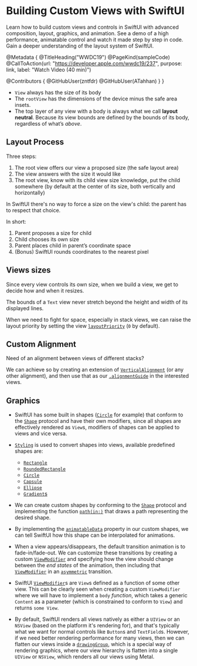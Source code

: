 # Building Custom Views with SwiftUI

Learn how to build custom views and controls in SwiftUI with advanced composition, layout, graphics, and animation. See a demo of a high performance, animatable control and watch it made step by step in code. Gain a deeper understanding of the layout system of SwiftUI.

@Metadata {
   @TitleHeading("WWDC19")
   @PageKind(sampleCode)
   @CallToAction(url: "https://developer.apple.com/wwdc19/237", purpose: link, label: "Watch Video (40 min)")

   @Contributors {
      @GitHubUser(zntfdr)
      @GitHubUser(ATahhan)
   }
}



- `View` always has the size of its body
- The `rootView` has the dimensions of the device minus the safe area insets.
- The top layer of any view with a body is always what we call **layout neutral**. Because its view bounds are defined by the bounds of its body, regardless of what’s _above_.

## Layout Process

Three steps:

1. The root view offers our view a proposed size (the safe layout area)
2. The view answers with the size it would like
3. The root view, know with its child view size knowledge, put the child somewhere (by default at the center of its size, both vertically and horizontally)

In SwiftUI there's no way to force a size on the view's child: the parent has to respect that choice. 

In short:

1. Parent proposes a size for child
2. Child chooses its own size
3. Parent places child in parent’s coordinate space
4. (Bonus) SwiftUI rounds coordinates to the nearest pixel

## Views sizes

Since every view controls its own size, when we build a view, we get to decide how and when it resizes. 

The bounds of a `Text` view never stretch beyond the height and width of its displayed lines.

When we need to fight for space, especially in stack views, we can raise the layout priority by setting the view [`layoutPriority`][layoutPriorityDoc] (`0` by default).

## Custom Alignment

Need of an alignment between views of different stacks?

We can achieve so by creating an extension of [`VerticalAlignment`][verticalAlignemntDoc] (or any other alignment), and then use that as our [`.alignmentGuide`][guideDoc] in the interested views.

[layoutPriorityDoc]: https://developer.apple.com/documentation/swiftui/view/3278584-layoutpriority
[verticalAlignemntDoc]: https://developer.apple.com/documentation/swiftui/verticalalignment
[guideDoc]: https://developer.apple.com/documentation/swiftui/view/3278504-alignmentguide

## Graphics

- SwiftUI has some built in shapes ([`Circle`][circleDoc] for example) that conform to the [`Shape`][shapeDoc] protocol and have their own modifiers, since all shapes are effectively rendered as `View`s, modifiers of shapes can be applied to views and vice versa.

- [`Styling`][stylingDoc] is used to convert shapes into views, available predefined shapes are:
  - [`Rectangle`][rectangleDoc]
  - [`RoundedRectangle`][roundedRectangleDoc]
  - [`Circle`][circleDoc]
  - [`Capsule`][capsuleDoc]
  - [`Ellipse`][ellipseDoc]
  - [`Gradient`s][gradientDoc]

- We can create custom shapes by conforming to the [`Shape`][shapeDoc] protocol and implementing the function [`path(in:)`][pathFunctionDoc] that draws a path representing the desired shape.

- By implementing the [`animatableData`][animatableDataDoc] property in our custom shapes, we can tell SwiftUI how this shape can be interpolated for animations.

- When a view appears/disappears, the default transition animation is to fade-in/fade-out. We can customize these transitions by creating a custom [`ViewModifier`][viewModifierDoc] and specifying how the view should change between the *end states* of the animation, then including that [`ViewModifier`][viewModifierDoc] in an [`asymmetric`][asymmetricDoc] transition.

- SwiftUI [`ViewModifier`][viewModifierDoc]s are `View`s defined as a function of some other view. This can be clearly seen when creating a custom `ViewModifier` where we will have to implement a `body` *function*, which takes a generic `Content` as a parameter (which is constrained to conform to `View`) and returns `some View`.

- By default, SwiftUI renders all views natively as either a `UIView` or an `NSView` (based on the platform it's rendering for), and that's typically what we want for normal controls like `Button`s and `TextField`s. However, if we need better rendering performance for many views, then we can flatten our views inside a [`drawingGroup`][drawingGroupDoc], which is a special way of rendering graphics, where our view hierarchy is flatten into a single `UIView` or `NSView`, which renders all our views using Metal.

[circleDoc]: https://developer.apple.com/documentation/swiftui/circle
[shapeDoc]: https://developer.apple.com/documentation/swiftui/shape
[stylingDoc]: https://developer.apple.com/documentation/swiftui/view/styling
[gradientDoc]: https://developer.apple.com/documentation/swiftui/gradient
[capsuleDoc]: https://developer.apple.com/documentation/swiftui/capsule
[ellipseDoc]: https://developer.apple.com/documentation/swiftui/ellipse
[rectangleDoc]: https://developer.apple.com/documentation/swiftui/rectangle
[roundedRectangleDoc]: https://developer.apple.com/documentation/swiftui/roundedrectangle
[pathFunctionDoc]: https://developer.apple.com/documentation/swiftui/shape/3274626-path
[animatableDataDoc]: https://developer.apple.com/documentation/swiftui/animatable/3046497-animatabledata
[viewModifierDoc]: https://developer.apple.com/documentation/swiftui/viewmodifier
[asymmetricDoc]: https://developer.apple.com/documentation/swiftui/anytransition/3076193-asymmetric
[drawingGroupDoc]: https://developer.apple.com/documentation/swiftui/view/3278548-drawinggroup
